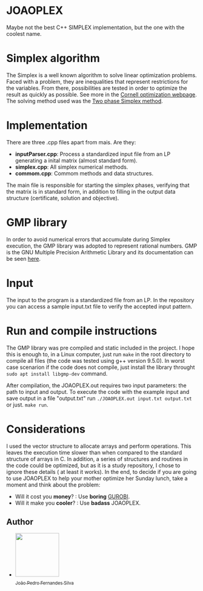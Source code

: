 # JOAOPLEX
Maybe not the best C++ SIMPLEX implementation, but the one with the coolest name.

# Simplex algorithm
The Simplex is a well known algorithm to solve linear optimization problems. Faced with a problem, they are inequalities that represent restrictions for the variables. From there, possibilities are tested in order to optimize the result as quickly as possible. See more in the [Cornell optimization webpage](https://optimization.cbe.cornell.edu/index.php?title=Simplex_algorithm). The solving method used was the [Two phase Simplex method](https://uomustansiriyah.edu.iq/media/lectures/6/6_2022_01_08!08_05_56_PM.pdf).

# Implementation
There are three .cpp files apart from mais. Are they:

- **inputParser.cpp**: 
Process a standardized input file from an LP generating a inital matrix (almost standard form).
- **simplex.cpp**:
All simplex numerical methods.
- **commom.cpp**:
Commom methods and data structures.

The main file is responsible for starting the simplex phases, verifying that the matrix is in standard form, in addition to filling in the output data structure (certificate, solution and objective).

# GMP library
In order to avoid numerical errors that accumulate during Simplex execution, the GMP library was adopted to represent rational numbers. GMP is the GNU Multiple Precision Arithmetic Library and its documentation can be seen [here](https://gmplib.org/).

# Input
The input to the program is a standardized file from an LP. In the repository you can access a sample input.txt file to verify the accepted input pattern.

# Run and compile instructions
The GMP library was pre compiled and static included in the project. I hope this is enough to, in a Linux computer, just run ``make`` in the root directory to compile all files (the code was tested using g++ version 9.5.0). In worst case scenarion if the code does not compile, just install the library throught ``sudo apt install libgmp-dev`` command.

After compilation, the JOAOPLEX.out requires two input parameters: the path to input and output. To execute the code with the example input and save output in a file "output.txt" run ``./JOAOPLEX.out input.txt output.txt`` or just. ``make run``.

# Considerations
I used the vector structure to allocate arrays and perform operations. This leaves the execution time slower than when compared to the standard structure of arrays in C. In addition, a series of structures and routines in the code could be optimized, but as it is a study repository, I chose to ignore these details ( at least it works). In the end, to decide if you are going to use JOAOPLEX to help your mother optimize her Sunday lunch, take a moment and think about the problem:

- Will it cost you **money**? : Use **boring** [GUROBI](https://www.gurobi.com/).
- Will it make you **cooler**? : Use **badass** JOAOPLEX.

## Author

- [<img src="https://avatars.githubusercontent.com/u/73205375?v=4" width=115><br><sub>João Pedro Fernandes Silva</sub>](https://github.com/JoaoP-Silva)
